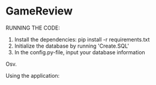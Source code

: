 # GameReview
RUNNING THE CODE:

1) Install the dependencies: pip install -r requirements.txt
2) Initialize the database by running 'Create.SQL'
3) In the config.py-file, input your database information

Osv.

Using the application:
